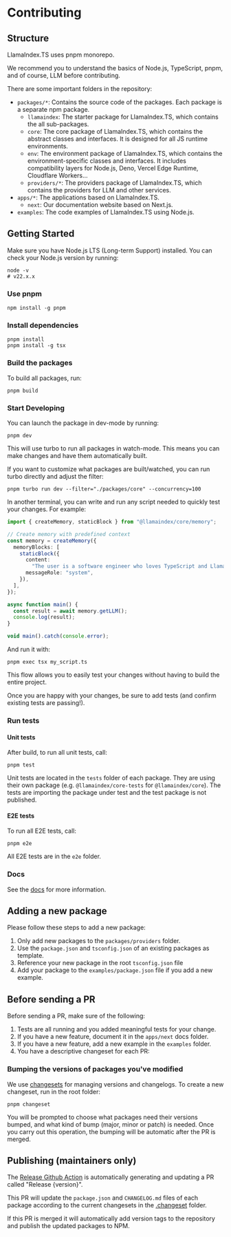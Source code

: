 # Contributing

## Structure

LlamaIndex.TS uses pnpm monorepo.

We recommend you to understand the basics of Node.js, TypeScript, pnpm, and of course, LLM before contributing.

There are some important folders in the repository:

- `packages/*`: Contains the source code of the packages. Each package is a separate npm package.
  - `llamaindex`: The starter package for LlamaIndex.TS, which contains the all sub-packages.
  - `core`: The core package of LlamaIndex.TS, which contains the abstract classes and interfaces. It is designed for
    all JS runtime environments.
  - `env`: The environment package of LlamaIndex.TS, which contains the environment-specific classes and interfaces. It
    includes compatibility layers for Node.js, Deno, Vercel Edge Runtime, Cloudflare Workers...
  - `providers/*`: The providers package of LlamaIndex.TS, which contains the providers for LLM and other services.
- `apps/*`: The applications based on LlamaIndex.TS.
  - `next`: Our documentation website based on Next.js.
- `examples`: The code examples of LlamaIndex.TS using Node.js.

## Getting Started

Make sure you have Node.js LTS (Long-term Support) installed. You can check your Node.js version by running:

```shell
node -v
# v22.x.x
```

### Use pnpm

```shell
npm install -g pnpm
```

### Install dependencies

```shell
pnpm install
pnpm install -g tsx
```

### Build the packages

To build all packages, run:

```shell
pnpm build
```

### Start Developing

You can launch the package in dev-mode by running:

```shell
pnpm dev
```

This will use turbo to run all packages in watch-mode. This means you can make changes and have them automatically built.

If you want to customize what packages are built/watched, you can run turbo directly and adjust the filter:

```shell
pnpm turbo run dev --filter="./packages/core" --concurrency=100
```

In another terminal, you can write and run any script needed to quickly test your changes. For example:

```typescript
import { createMemory, staticBlock } from "@llamaindex/core/memory";

// Create memory with predefined context
const memory = createMemory({
  memoryBlocks: [
    staticBlock({
      content:
        "The user is a software engineer who loves TypeScript and LlamaIndex.",
      messageRole: "system",
    }),
  ],
});

async function main() {
  const result = await memory.getLLM();
  console.log(result);
}

void main().catch(console.error);
```

And run it with:

```shell
pnpm exec tsx my_script.ts
```

This flow allows you to easily test your changes without having to build the entire project.

Once you are happy with your changes, be sure to add tests (and confirm existing tests are passing!).

### Run tests

#### Unit tests

After build, to run all unit tests, call:

```shell
pnpm test
```

Unit tests are located in the `tests` folder of each package. They are using their own package (e.g. `@llamaindex/core-tests` for `@llamaindex/core`). The tests are importing the package under test and the test package is not published.

#### E2E tests

To run all E2E tests, call:

```shell
pnpm e2e
```

All E2E tests are in the `e2e` folder.

### Docs

See the [docs](./apps/next/README.md) for more information.

## Adding a new package

Please follow these steps to add a new package:

1. Only add new packages to the `packages/providers` folder.
2. Use the `package.json` and `tsconfig.json` of an existing packages as template.
3. Reference your new package in the root `tsconfig.json` file
4. Add your package to the `examples/package.json` file if you add a new example.

## Before sending a PR

Before sending a PR, make sure of the following:

1. Tests are all running and you added meaningful tests for your change.
2. If you have a new feature, document it in the `apps/next` docs folder.
3. If you have a new feature, add a new example in the `examples` folder.
4. You have a descriptive changeset for each PR:

### Bumping the versions of packages you've modified

We use [changesets](https://github.com/changesets/changesets) for managing versions and changelogs. To create a new
changeset, run in the root folder:

```shell
pnpm changeset
```

You will be prompted to choose what packages need their versions bumped, and what kind of bump (major, minor or patch) is needed. Once you carry out this operation, the bumping will be automatic after the PR is merged.

## Publishing (maintainers only)

The [Release Github Action](.github/workflows/release.yml) is automatically generating and updating a
PR called "Release {version}".

This PR will update the `package.json` and `CHANGELOG.md` files of each package according to
the current changesets in the [.changeset](.changeset) folder.

If this PR is merged it will automatically add version tags to the repository and publish the updated packages to NPM.
